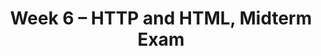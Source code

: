 ---
    title: Week 6 – HTTP and HTML, Midterm Exam
    weekNumber: 6
    days:
      - date: 2023-2-13
        events:
          "**LEC 15**{: .label .label-lecture } Requests and JSON":
            "[Ch. 7.1-7.2](https://notes.dsc80.com/content/07/introduction.html)"
          "**Lab 5**{: .label .label-lab } **Missing Values and Imputation (due 2/13)**":
      - date: 2023-2-15
        events:
          "**Exam**{: .label .label-exam } **Midterm Exam (in-person during lecture)**":
          "**DIS 5**{: .label .label-disc } Lab 5 Reflection (due 2/18)":
      - date: 2023-2-17
        events:
          "**LEC 16**{: .label .label-lecture } Web Scraping and Parsing HTML":
            "[Ch. 7.3](https://notes.dsc80.com/content/07/html.html)"
---